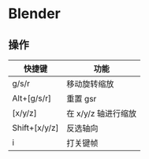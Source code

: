 <!--
title: Blender
sort:
-->

# Blender

## 操作

| 快捷键        | 功能                |
| ------------- | ------------------- |
| g/s/r         | 移动旋转缩放        |
| Alt+[g/s/r]   | 重置 gsr            |
| [x/y/z]       | 在 x/y/z 轴进行缩放 |
| Shift+[x/y/z] | 反选轴向            |
| i             | 打关键帧            |
